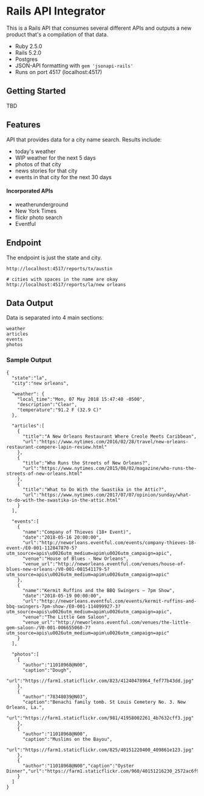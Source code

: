 # Rails API Integrator

This is a Rails API that consumes several different APIs and outputs a new product that's a compilation of that data.

* Ruby 2.5.0
* Rails 5.2.0
* Postgres
* JSON-API formatting with `gem 'jsonapi-rails'`
* Runs on port 4517 (localhost:4517)

## Getting Started

TBD

## Features

API that provides data for a city name search. Results include:

  - today's weather
  - WIP weather for the next 5 days
  - photos of that city
  - news stories for that city
  - events in that city for the next 30 days

#### Incorporated APIs

* weatherunderground
* New York Times
* flickr photo search
* Eventful

## Endpoint

The endpoint is just the state and city.

```
http://localhost:4517/reports/tx/austin

# cities with spaces in the name are okay
http://localhost:4517/reports/la/new orleans
```

## Data Output

Data is separated into 4 main sections:

```
weather
articles
events
photos
```

### Sample Output

```
{
  "state":"la",
  "city":"new orleans",

  "weather": {
    "local_time":"Mon, 07 May 2018 15:47:40 -0500",
    "description":"Clear",
    "temperature":"91.2 F (32.9 C)"
  },

  "articles":[
    {
      "title":"A New Orleans Restaurant Where Creole Meets Caribbean",
      "url":"https://www.nytimes.com/2016/02/28/travel/new-orleans-restaurant-compere-lapin-review.html"
    },
    {
      "title":"Who Runs the Streets of New Orleans?",
      "url":"https://www.nytimes.com/2015/08/02/magazine/who-runs-the-streets-of-new-orleans.html"
    },
    {
      "title":"What to Do With the Swastika in the Attic?",
      "url":"https://www.nytimes.com/2017/07/07/opinion/sunday/what-to-do-with-the-swastika-in-the-attic.html"
    }
  ],

  "events":[
    {
      "name":"Company of Thieves (18+ Event)",
      "date":"2018-05-16 20:00:00",
      "url":"http://neworleans.eventful.com/events/company-thieves-18-event-/E0-001-112847870-5?utm_source=apis\u0026utm_medium=apim\u0026utm_campaign=apic",
      "venue":"House of Blues - New Orleans",
      "venue_url":"http://neworleans.eventful.com/venues/house-of-blues-new-orleans-/V0-001-001541179-5?utm_source=apis\u0026utm_medium=apim\u0026utm_campaign=apic"
    },
    {
      "name":"Kermit Ruffins and the BBQ Swingers – 7pm Show",
      "date":"2018-05-19 00:00:00",
      "url":"http://neworleans.eventful.com/events/kermit-ruffins-and-bbq-swingers-7pm-show-/E0-001-114099927-3?utm_source=apis\u0026utm_medium=apim\u0026utm_campaign=apic",
      "venue":"The Little Gem Saloon",
      "venue_url":"http://neworleans.eventful.com/venues/the-little-gem-saloon-/V0-001-006655060-7?utm_source=apis\u0026utm_medium=apim\u0026utm_campaign=apic"
    }
  ],

  "photos":[
    {
      "author":"11018968@N00",
      "caption":"Dough",
      "url":"https://farm1.staticflickr.com/823/41240478964_fef77b43dd.jpg"
    },
    {
      "author":"78348039@N03",
      "caption":"Benachi family tomb. St Louis Cemetery No. 3. New Orleans, La.",
      "url":"https://farm1.staticflickr.com/981/41958002261_4b7632cff3.jpg"
    },
    {
      "author":"11018968@N00",
      "caption":"Muslims on the Bayou",
      "url":"https://farm1.staticflickr.com/825/40151220400_409861e123.jpg"
    },
    {
      "author":"11018968@N00","caption":"Oyster Dinner","url":"https://farm1.staticflickr.com/960/40151216230_2572ac6f95.jpg"
    }
  ]
}
```
